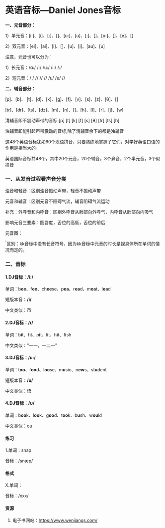 # 英语音标—Daniel Jones音标

**一、元音部分：**

1）单元音：[i:]、[i]、[:]、[]、[u:]、[u]、[:]、[]、[ɑ:]、[]、[e]、[]

2）双元音：[ei]、[ai]、[i]、[]、[u]、[i]、[au]、[u]

注意，元音也可以分为：

1）长元音：/ɑ:/ /:/ /u:/ /i:/ /:/

2）短元音：/ / // // // /u/ /e/ //

**二、辅音部分：**

[p]、[b]、 [t]、[d]、[k]、[g]、[f]、[v]、[s]、[z]、[θ]、[]

[tr]、[dr]、[ts]、[dz]、[m]、[n]、[]、[h]、[l]、[r]、[j]、[w]

清辅音即不震动声带的音标:[p] [t] [k] [f] [s] [θ] [tr] [ts] [h]

浊辅音即能引起声带震动的音标,除了清辅音余下的都是浊辅音

这48个英语音标犹如60个汉语拼音，只要熟练地掌握了它们，对学好英语口语的作用是相当大的。

英语国际音标共48个，其中20个元音，20个辅音，3个鼻音，2个半元音，3个似拼音

### 一、从发音过程看声音分类

浊音和轻音：区别浊音振动声带，轻音不振动声带

元音和辅音：区别元音不阻碍气流，辅音阻碍气流运动

补充：外呼音和内呼音：区别外呼音从肺部向外呼气，内呼音从肺部向内吸气

影响元音三要素：圆唇度，舌位的高低，舌位的前后

元音图：

<img src="https://gitee.com/u9king/ImageHostingService/raw/master/Encyclopaedia/%E5%85%83%E9%9F%B3%E5%9B%BE.png" style="zoom:25%" align="left">

区别：kk音标中没有长音符号，因为kk音标中元音的时长是视具体所在单词的情况而定的。

### 二、音标

#### 1.DJ音标：/i:/

单词：b**ee**、f**ee**、ch**ee**se、p**ea**、r**ea**d、m**ea**t、l**ea**d

短版本音：**/i/**

中文类似：币

#### 2.DJ音标：/ɪ/

单词：b**i**t、f**i**t、p**i**t、l**i**t、h**i**t、f**i**sh

中文类似："一一，一二一"

#### 3.DJ音标：/u:/

单词：t**oo**、f**oo**d、l**oo**se、m**u**sic、n**ew**s、st**u**dent

短版本音：**/u/**

中文类似：悟

#### 4.DJ音标：/ʊ/

单词：b**oo**k、l**oo**k、g**oo**d、t**oo**k、b**u**sh、w**ou**ld

中文类似：ou











#### 练习

1.单词：snap

音标：/snæp/







#### 格式

X.单词：

音标：/xxx/

#### 资源

1. 电子书网站：https://www.wenjiangs.com/

